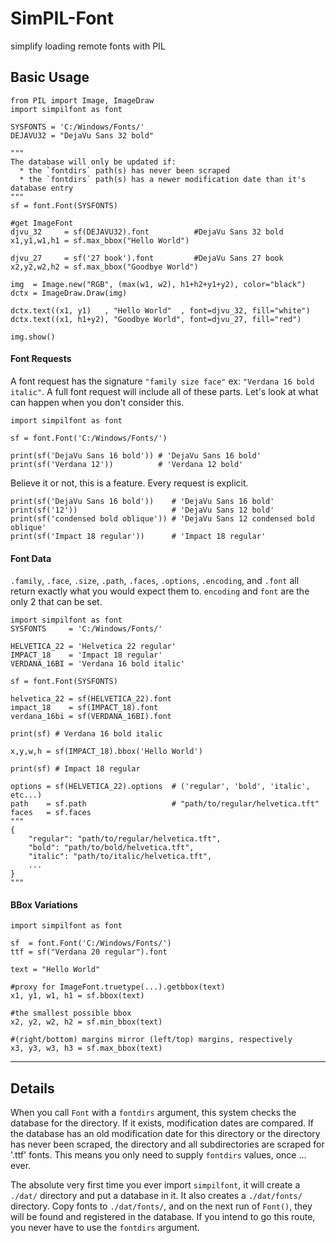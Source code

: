# SimPIL-Font
simplify loading remote fonts with PIL

## Basic Usage
```python3
from PIL import Image, ImageDraw
import simpilfont as font

SYSFONTS = 'C:/Windows/Fonts/'
DEJAVU32 = "DejaVu Sans 32 bold"
        
"""
The database will only be updated if:
  * the `fontdirs` path(s) has never been scraped
  * the `fontdirs` path(s) has a newer modification date than it's database entry 
"""
sf = font.Font(SYSFONTS)

#get ImageFont
djvu_32     = sf(DEJAVU32).font          #DejaVu Sans 32 bold
x1,y1,w1,h1 = sf.max_bbox("Hello World")

djvu_27     = sf('27 book').font         #DejaVu Sans 27 book
x2,y2,w2,h2 = sf.max_bbox("Goodbye World")

img  = Image.new("RGB", (max(w1, w2), h1+h2+y1+y2), color="black")
dctx = ImageDraw.Draw(img)

dctx.text((x1, y1)   , "Hello World"  , font=djvu_32, fill="white")
dctx.text((x1, h1+y2), "Goodbye World", font=djvu_27, fill="red")

img.show()
```

#### Font Requests

A font request has the signature `"family size face"` ex: `"Verdana 16 bold italic"`. A full font request will include all of these parts. Let's look at what can happen when you don't consider this.

```python3
import simpilfont as font

sf = font.Font('C:/Windows/Fonts/')

print(sf('DejaVu Sans 16 bold')) # 'DejaVu Sans 16 bold'
print(sf('Verdana 12'))          # 'Verdana 12 bold'
```
Believe it or not, this is a feature. Every request is explicit.

```python3
print(sf('DejaVu Sans 16 bold'))    # 'DejaVu Sans 16 bold'
print(sf('12'))                     # 'DejaVu Sans 12 bold'
print(sf('condensed bold oblique')) # 'DejaVu Sans 12 condensed bold oblique'
print(sf('Impact 18 regular'))      # 'Impact 18 regular'
```

#### Font Data

`.family`, `.face`, `.size`, `.path`, `.faces`, `.options`, `.encoding`, and `.font` all return exactly what you would expect them to. `encoding` and `font` are the only 2 that can be set.

```python3
import simpilfont as font
SYSFONTS     = 'C:/Windows/Fonts/'

HELVETICA_22 = 'Helvetica 22 regular'
IMPACT_18    = 'Impact 18 regular'
VERDANA_16BI = 'Verdana 16 bold italic'

sf = font.Font(SYSFONTS)

helvetica_22 = sf(HELVETICA_22).font
impact_18    = sf(IMPACT_18).font
verdana_16bi = sf(VERDANA_16BI).font

print(sf) # Verdana 16 bold italic

x,y,w,h = sf(IMPACT_18).bbox('Hello World')

print(sf) # Impact 18 regular

options = sf(HELVETICA_22).options  # ('regular', 'bold', 'italic', etc...)
path    = sf.path                   # "path/to/regular/helvetica.tft"
faces   = sf.faces
"""
{
    "regular": "path/to/regular/helvetica.tft",
    "bold": "path/to/bold/helvetica.tft",
    "italic": "path/to/italic/helvetica.tft",
    ...
}
"""
```

#### BBox Variations
```python3
import simpilfont as font

sf  = font.Font('C:/Windows/Fonts/')
ttf = sf("Verdana 20 regular").font

text = "Hello World"

#proxy for ImageFont.truetype(...).getbbox(text)
x1, y1, w1, h1 = sf.bbox(text)

#the smallest possible bbox
x2, y2, w2, h2 = sf.min_bbox(text)

#(right/bottom) margins mirror (left/top) margins, respectively
x3, y3, w3, h3 = sf.max_bbox(text)
```


----------------

## Details

When you call `Font` with a `fontdirs` argument, this system checks the database for the directory. If it exists, modification dates are compared. If the database has an old modification date for this directory or the directory has never been scraped, the directory and all subdirectories are scraped for '.ttf' fonts. This means you only need to supply `fontdirs` values, once ... ever. 

The absolute very first time you ever import `simpilfont`, it will create a `./dat/` directory and put a database in it. It also creates a `./dat/fonts/` directory. Copy fonts to `./dat/fonts/`, and on the next run of `Font()`, they will be found and registered in the database. If you intend to go this route, you never have to use the `fontdirs` argument.

